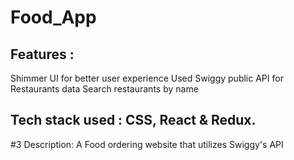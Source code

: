 # Food_App
## Features :
Shimmer UI for better user experience
Used Swiggy public API for Restaurants data
Search restaurants by name
## Tech stack used : CSS, React & Redux.

#3 Description:  A Food ordering website that utilizes Swiggy's API
